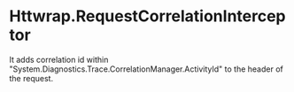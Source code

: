 # Httwrap.RequestCorrelationInterceptor

It adds correlation id within "System.Diagnostics.Trace.CorrelationManager.ActivityId" to the header of the request.
